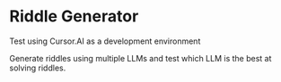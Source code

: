 # Riddle Generator
Test using Cursor.AI as a development environment

Generate riddles using multiple LLMs and test which LLM is the best at solving riddles.
